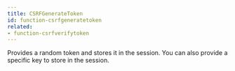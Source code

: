 ```yaml
---
title: CSRFGenerateToken
id: function-csrfgeneratetoken
related:
- function-csrfverifytoken
---
```


Provides a random token and stores it in the session. You can also provide a specific key to store in the session.
